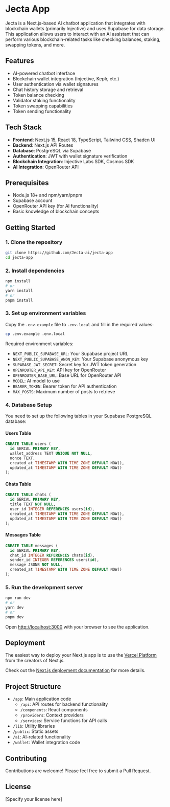 # Jecta App

Jecta is a Next.js-based AI chatbot application that integrates with blockchain wallets (primarily Injective) and uses Supabase for data storage. This application allows users to interact with an AI assistant that can perform various blockchain-related tasks like checking balances, staking, swapping tokens, and more.

## Features

- AI-powered chatbot interface
- Blockchain wallet integration (Injective, Keplr, etc.)
- User authentication via wallet signatures
- Chat history storage and retrieval
- Token balance checking
- Validator staking functionality
- Token swapping capabilities
- Token sending functionality

## Tech Stack

- **Frontend**: Next.js 15, React 18, TypeScript, Tailwind CSS, Shadcn UI
- **Backend**: Next.js API Routes
- **Database**: PostgreSQL via Supabase
- **Authentication**: JWT with wallet signature verification
- **Blockchain Integration**: Injective Labs SDK, Cosmos SDK
- **AI Integration**: OpenRouter API

## Prerequisites

- Node.js 18+ and npm/yarn/pnpm
- Supabase account
- OpenRouter API key (for AI functionality)
- Basic knowledge of blockchain concepts

## Getting Started

### 1. Clone the repository

```bash
git clone https://github.com/Jecta-ai/jecta-app
cd jecta-app
```

### 2. Install dependencies

```bash
npm install
# or
yarn install
# or
pnpm install
```

### 3. Set up environment variables

Copy the `.env.example` file to `.env.local` and fill in the required values:

```bash
cp .env.example .env.local
```

Required environment variables:
- `NEXT_PUBLIC_SUPABASE_URL`: Your Supabase project URL
- `NEXT_PUBLIC_SUPABASE_ANON_KEY`: Your Supabase anonymous key
- `SUPABASE_JWT_SECRET`: Secret key for JWT token generation
- `OPENROUTER_API_KEY`: API key for OpenRouter
- `OPENROUTER_BASE_URL`: Base URL for OpenRouter API
- `MODEL`: AI model to use
- `BEARER_TOKEN`: Bearer token for API authentication
- `MAX_POSTS`: Maximum number of posts to retrieve

### 4. Database Setup

You need to set up the following tables in your Supabase PostgreSQL database:

#### Users Table
```sql
CREATE TABLE users (
  id SERIAL PRIMARY KEY,
  wallet_address TEXT UNIQUE NOT NULL,
  nonce TEXT,
  created_at TIMESTAMP WITH TIME ZONE DEFAULT NOW(),
  updated_at TIMESTAMP WITH TIME ZONE DEFAULT NOW()
);
```

#### Chats Table
```sql
CREATE TABLE chats (
  id SERIAL PRIMARY KEY,
  title TEXT NOT NULL,
  user_id INTEGER REFERENCES users(id),
  created_at TIMESTAMP WITH TIME ZONE DEFAULT NOW(),
  updated_at TIMESTAMP WITH TIME ZONE DEFAULT NOW()
);
```

#### Messages Table
```sql
CREATE TABLE messages (
  id SERIAL PRIMARY KEY,
  chat_id INTEGER REFERENCES chats(id),
  sender_id INTEGER REFERENCES users(id),
  message JSONB NOT NULL,
  created_at TIMESTAMP WITH TIME ZONE DEFAULT NOW()
);
```

### 5. Run the development server

```bash
npm run dev
# or
yarn dev
# or
pnpm dev
```

Open [http://localhost:3000](http://localhost:3000) with your browser to see the application.

## Deployment

The easiest way to deploy your Next.js app is to use the [Vercel Platform](https://vercel.com/new?utm_medium=default-template&filter=next.js&utm_source=create-next-app&utm_campaign=create-next-app-readme) from the creators of Next.js.

Check out the [Next.js deployment documentation](https://nextjs.org/docs/app/building-your-application/deploying) for more details.

## Project Structure

- `/app`: Main application code
  - `/api`: API routes for backend functionality
  - `/components`: React components
  - `/providers`: Context providers
  - `/services`: Service functions for API calls
- `/lib`: Utility libraries
- `/public`: Static assets
- `/ai`: AI-related functionality
- `/wallet`: Wallet integration code

## Contributing

Contributions are welcome! Please feel free to submit a Pull Request.

## License

[Specify your license here]
